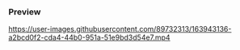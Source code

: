 ### Preview

https://user-images.githubusercontent.com/89732313/163943136-a2bcd0f2-cda4-44b0-951a-51e9bd3d54e7.mp4

